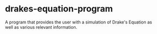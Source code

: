 # drakes-equation-program
A program that provides the user with a simulation of Drake's Equation as well as various relevant information.
